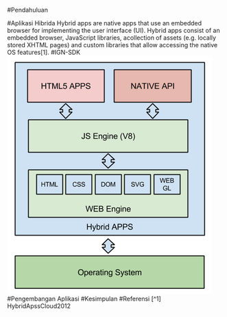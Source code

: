 #Pendahuluan

#Aplikasi Hibrida
Hybrid apps are native apps that use an embedded browser for implementing the user interface (UI). Hybrid apps
consist of an embedded browser, JavaScript libraries, acollection of assets (e.g. locally stored XHTML pages) and
custom libraries that allow accessing the native OS features[1]. 
#IGN-SDK
![hybrid Arch](img/hybrid-arch.png)
#Pengembangan Aplikasi
#Kesimpulan
#Referensi
[^1] HybridApssCloud2012


